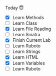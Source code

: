 Today 😇
- [x] Learn Methods
- [ ] Learn Class
- [x] Learn File Reading
- [ ] Learn Sinatra
- [x] Finish Current Lab
- [ ] Learn Ruboto
- [ ] Learn Strings
- [x] Learn HTML
- [x] Learn Variables
- [ ] Learn Ruboto